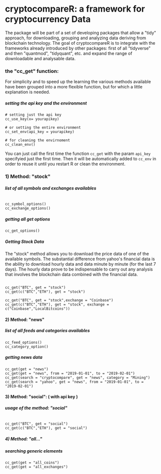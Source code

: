 # cryptocompareR: a framework for cryptocurrency Data 

The package will be part of a set of developing packages that allow a "tidy" approach, for downloading, grouping and analyzing data deriving from blockchain technology.
The goal of cryptocompareR is to integrate with the frameworks already introduced by other packages: first of all "tidyverse" and then "quantmod", "tidyquant", etc. and expand the range of downloadable and analysable data.


### the "cc_get" function:

For simplicity and to speed up the learning the various methods available have been grouped into a more flexible function, but for which a little explanation is needed.

##### setting the api key  and the environment 

```{r}
# setting just the api key 
cc_use_key(x= yourapikey)

# or setting the entire environment 
cc_set_env(api_key = yourapikey)

# for cleaning the envirnoment 
cc_clean_env()
```
You can just call the first time the function `cc_get` with the param `api_key` specifyied just the first time. Then it will be
automatically added to `cc_env` in order to reuse it until you restart R or clean the environment.



### 1) Method: "stock"

##### list of all symbols and exchanges availables 

```{r}

cc_symbol_options()
cc_exchange_options()
```

##### getting all get options 

```{r}
cc_get_options()

```



##### Getting Stock Data 
The "stock" method allows you to download the price data of one of the available symbols. The substantial difference from yahoo's financial data is the ability to download hourly data and data minute by minute (for the last 7 days). The hourly data prove to be indispensable to carry out any analysis that involves the blockchain data combined with the financial data.

```{r}

cc_get("BTC", get = "stock")
cc_get(c("BTC","ETH"), get = "stock")

cc_get("BTC", get = "stock",exchange = "Coinbase")
cc_get(c("BTC","ETH"), get = "stock", exchange = c("Coinbase","LocalBitcoins"))
```



#### 2) Method: "news"

##### list of all feeds and categories availables 

```{r}
cc_feed_options()
cc_category_option()
```

##### getting news data 

```{r}
cc_get(get = "news")
cc_get(get = "news", from = "2019-01-01", to = "2019-02-01")
cc_get(search = "cryptocompare", get = "news", category = "Mining")
cc_get(search = "yahoo", get = "news", from = "2019-01-01", to = "2019-02-01")

```


#### 3) Method: "social": ( with api key )


##### usage of the method: "social"


```{r}

cc_get("BTC", get = "social")
cc_get(c("BTC","ETH"), get = "social")

```


##### 4) Method: "all..."

##### searching generic elements 

```{r}
cc_get(get = "all_coins")
cc_get(get = "all_exchanges")
```
